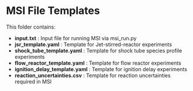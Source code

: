 # MSI File Templates

This folder contains:

* __input.txt__ : Input file for running MSI via msi_run.py
* __jsr_template.yaml__ : Template for Jet-stirred-reactor experiments
* __shock_tube_template.yaml__ : Template for shock tube species profile experiments
* __flow_reactor_template.yaml__ : Template for flow reactor experiments
* __ignition_delay_template.yaml__ : Template for ignition delay experiments
* __reaction_uncertainties.csv__ : Template for reaction uncertainties required in MSI

